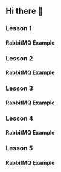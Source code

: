 ## Hi there 👋
### Lesson 1
#### RabbitMQ Example
### Lesson 2
#### RabbitMQ Example
### Lesson 3
#### RabbitMQ Example
### Lesson 4
#### RabbitMQ Example
### Lesson 5
#### RabbitMQ Example

<!--
**fac3d/fac3d** is a ✨ _special_ ✨ repository because its `README.md` (this file) appears on your GitHub profile.

Here are some ideas to get you started:

- 🔭 I’m currently working on ...
- 🌱 I’m currently learning ...
- 👯 I’m looking to collaborate on ...
- 🤔 I’m looking for help with ...
- 💬 Ask me about ...
- 📫 How to reach me: ...
- 😄 Pronouns: ...
- ⚡ Fun fact: ...
-->
